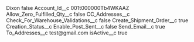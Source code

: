 <?xml version="1.0" encoding="UTF-8"?>
<CustomMetadata xmlns="http://soap.sforce.com/2006/04/metadata" xmlns:xsi="http://www.w3.org/2001/XMLSchema-instance" xmlns:xsd="http://www.w3.org/2001/XMLSchema">
    <label>Dixon</label>
    <protected>false</protected>
    <values>
        <field>Account_Id__c</field>
        <value xsi:type="xsd:string">001t000000Tb4WKAAZ</value>
    </values>
    <values>
        <field>Allow_Zero_Fulfilled_Qty__c</field>
        <value xsi:type="xsd:boolean">false</value>
    </values>
    <values>
        <field>CC_Addresses__c</field>
        <value xsi:nil="true"/>
    </values>
    <values>
        <field>Check_For_Warehouse_Validations__c</field>
        <value xsi:type="xsd:boolean">false</value>
    </values>
    <values>
        <field>Create_Shipment_Order__c</field>
        <value xsi:type="xsd:boolean">true</value>
    </values>
    <values>
        <field>Creation_Status__c</field>
        <value xsi:nil="true"/>
    </values>
    <values>
        <field>Enable_Post_Sent__c</field>
        <value xsi:type="xsd:boolean">false</value>
    </values>
    <values>
        <field>Send_Email__c</field>
        <value xsi:type="xsd:boolean">true</value>
    </values>
    <values>
        <field>To_Addresses__c</field>
        <value xsi:type="xsd:string">test@gmail.com</value>
    </values>
    <values>
        <field>isActive__c</field>
        <value xsi:type="xsd:boolean">true</value>
    </values>
</CustomMetadata>

